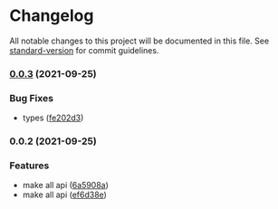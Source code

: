 # Changelog

All notable changes to this project will be documented in this file. See [standard-version](https://github.com/conventional-changelog/standard-version) for commit guidelines.

### [0.0.3](https://github.com/IgorBabkin/react-clean-reactive-architecture/compare/v0.0.2...v0.0.3) (2021-09-25)


### Bug Fixes

* types ([fe202d3](https://github.com/IgorBabkin/react-clean-reactive-architecture/commit/fe202d30d624de6edb0f651f619af4e5a64a6f37))

### 0.0.2 (2021-09-25)


### Features

* make all api ([6a5908a](https://github.com/IgorBabkin/react-clean-reactive-architecture/commit/6a5908a32230bdadc880e809a53c77d82855fcb9))
* make all api ([ef6d38e](https://github.com/IgorBabkin/react-clean-reactive-architecture/commit/ef6d38e000dd15c3c0ccd5cabb60e5057afd3a50))
